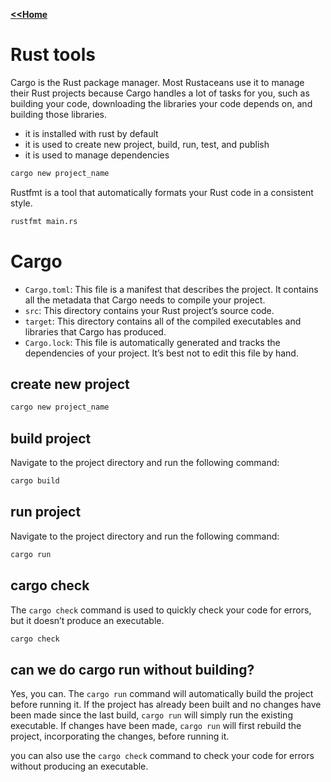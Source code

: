 
<b> [<<Home](../Readme.md) </b>

# Rust tools

Cargo is the Rust package manager. Most Rustaceans use it to manage their Rust projects because Cargo handles a lot of tasks for you, such as building your code, downloading the libraries your code depends on, and building those libraries.

- it is installed with rust by default
- it is used to create new project, build, run, test, and publish
- it is used to manage dependencies

```bash
cargo new project_name
```

Rustfmt is a tool that automatically formats your Rust code in a consistent style.

```bash
rustfmt main.rs
```

# Cargo

- `Cargo.toml`: This file is a manifest that describes the project. It contains all the metadata that Cargo needs to compile your project.
- `src`: This directory contains your Rust project’s source code.
- `target`: This directory contains all of the compiled executables and libraries that Cargo has produced.
- `Cargo.lock`: This file is automatically generated and tracks the dependencies of your project. It’s best not to edit this file by hand.

## create new project

```bash
cargo new project_name
```

## build project

Navigate to the project directory and run the following command:

```bash
cargo build
```

## run project

Navigate to the project directory and run the following command:

```bash
cargo run
```

## cargo check

The `cargo check` command is used to quickly check your code for errors, but it doesn’t produce an executable.

```bash
cargo check
```

## can we do cargo run without building?

Yes, you can. The `cargo run` command will automatically build the project before running it. If the project has already been built and no changes have been made since the last build, `cargo run` will simply run the existing executable. If changes have been made, `cargo run` will first rebuild the project, incorporating the changes, before running it.

you can also use the `cargo check` command to check your code for errors without producing an executable.
